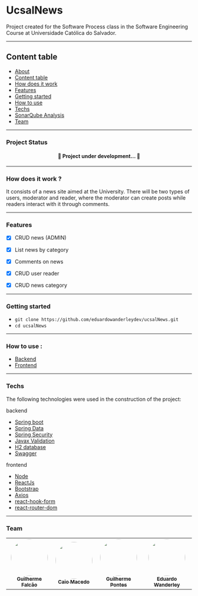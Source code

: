 # UcsalNews

Project created for the Software Process class in the Software Engineering Course at Universidade Católica do Salvador.

---
## Content table

* [About](#about)
* [Content table](#content-table)
* [How does it work](#how-does-it-work)
* [Features](#features)
* [Getting started](#getting-started)
* [How to use](#how-to-use)
* [Techs](#techs)
* [SonarQube Analysis](#sonarqube-analysis)
* [Team](#team)

---

### Project Status
<h4 align="center"> 
	🚧  Project under development...  🚧
</h4>

---

### How does it work ? 

It consists of a news site aimed at the University. There will be two types of users, moderator and reader, where the moderator can create posts while readers interact with it through comments.

---

### Features

- [x] CRUD news (ADMIN)
- [x] List news by category
- [x] Comments on news
- [x] CRUD user reader
- [x] CRUD news category


---

### Getting started

- `git clone https://github.com/eduardowanderleydev/ucsalNews.git`
- `cd ucsalNews`

---

### How to use :

- [Backend](backend/README.md)
- [Frontend](frontend/ucsal_news/README.md)

---

### Techs

The following technologies were used in the construction of the project:

backend
- [Spring boot](https://spring.io/projects/spring-boot)
- [Spring Data](https://spring.io/projects/spring-data)
- [Spring Security](https://spring.io/projects/spring-security)
- [Javax Validation](https://docs.oracle.com/javaee/7/api/javax/validation/constraints/package-summary.html)
- [H2 database](https://www.h2database.com/html/quickstart.html)
- [Swagger](https://swagger.io/)

frontend
- [Node](https://nodejs.org/en/)
- [ReactJs](https://pt-br.reactjs.org/)
- [Bootstrap](https://getbootstrap.com/docs/5.1/getting-started/introduction/)
- [Axios](https://axios-http.com/docs/intro)
- [react-hook-form](https://react-hook-form.com/)
- [react-router-dom](https://www.npmjs.com/package/react-router-dom)

---

### Team

<table>
  <tr>
    <td align="center"><a href="https://github.com/guilhermefcs7"><img style="border-radius: 50%;" src="https://avatars.githubusercontent.com/u/79313483?v=4" width="100px;" alt=""/><br /><sub><b>Guilherme Falcão</b></sub></a><br /></td>
    <td align="center"><a href="https://github.com/ccaiomacedo"><img style="border-radius: 50%;" src="https://avatars.githubusercontent.com/u/79578694?v=4" width="100px;" alt=""/><br /><sub><b>Caio Macedo</b></sub></a><br /></td>
    <td align="center"><a href="https://github.com/Gustavodecarvalho834"><img style="border-radius: 50%;" src="https://avatars.githubusercontent.com/u/65747791?v=4" width="100px;" alt=""/><br /><sub><b>Guilherme Pontes</b></sub></a><br /></td>
    <td align="center"><a href="https://github.com/eduardowanderleydev"><img style="border-radius: 50%;" src="https://avatars.githubusercontent.com/u/63167060?v=4" width="100px;" alt=""/><br /><sub><b>Eduardo Wanderley</b></sub></a><br /></td>
  </tr>
</table>
